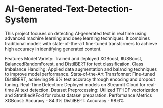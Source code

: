 # AI-Generated-Text-Detection-System

This project focuses on detecting AI-generated text in real time using advanced machine learning and deep learning techniques. It combines traditional models with state-of-the-art fine-tuned transformers to achieve high accuracy in identifying generated content.

Features
Model Variety: Trained and deployed XGBoost, RUSBoost, BalancedRandomForest, and DistilBERT for text classification.
Class Imbalance Handling: Applied data augmentation and balancing techniques to improve model performance.
State-of-the-Art Transformer: Fine-tuned DistilBERT, achieving 98.6% test accuracy through encoding and dropout tuning.
Real-Time Detection: Deployed models on Streamlit Cloud for real-time AI text detection.
Dataset Preprocessing: Utilized TF-IDF vectorization and StratifiedKFold for robust dataset preparation.
Performance Metrics
XGBoost: Accuracy - 84.3%
DistilBERT: Accuracy - 98.6%
